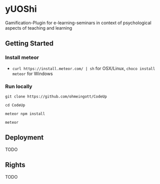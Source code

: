 # yUOShi
Gamification-Plugin for e-learning-seminars in context of psychological aspects of teaching and learning

## Getting Started

### Install meteor

- `curl https://install.meteor.com/ | sh` for OSX/Linux, `choco install meteor` for Windows

### Run locally

`git clone https://github.com/ohmeingott/CodeUp`

`cd CodeUp`

`meteor npm install`

`meteor`

## Deployment
TODO

## Rights 
TODO
